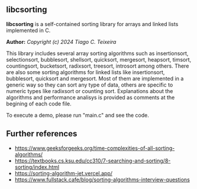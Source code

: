 ﻿
## libcsorting


**libcsorting** is a self-contained sorting library for arrays and linked lists implemented in C.
 

**Author:**
<i>Copyright (c) 2024 Tiago C. Teixeira</i>

This library includes several array sorting algorithms such as insertionsort, selectionsort, bubblesort, shellsort, quicksort, mergesort, heapsort, timsort, countingsort, bucketsort, radixsort, treesort, introsort among others. There are also some sorting algorithms for linked lists like insertionsort, bubblesort, quicksort and mergesort.
Most of them are implemented in a generic way so they can sort any type of data, others are specific to numeric types like radixsort or counting sort.
Explanations about the algorithms and performance analisys is provided as comments at the begining of each code file.

To execute a demo, please run "main.c" and see the code.

## Further references

 * https://www.geeksforgeeks.org/time-complexities-of-all-sorting-algorithms/
 * https://textbooks.cs.ksu.edu/cc310/7-searching-and-sorting/8-sorting/index.html
 * https://sorting-algorithm-jet.vercel.app/
 * https://www.fullstack.cafe/blog/sorting-algorithms-interview-questions 
